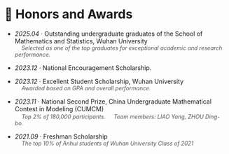<style>
.note {
  margin-left: 1.2em;     /* 缩进 */
  font-size: 0.9em;        /* 小一号字体 */
  font-style: italic;      /* 斜体 */
  color: #555;             /* 中性灰色 */
  margin-top: 0.2em;       /* 与上方文字的间距 */
}
</style>
<!-- ========================================================================================================================================== -->
<span class="anchor" id="honors-and-awards"></span>
<!-- ========================================================================================================================================== -->
# 🏅 Honors and Awards

- *2025.04* ‧ Outstanding undergraduate graduates of the School of Mathematics and Statistics, Wuhan University    
  <span class="note">Selected as one of the top graduates for exceptional academic and research performance.</span>

- *2023.12* ‧ National Encouragement Scholarship.

- *2023.12* ‧ Excellent Student Scholarship, Wuhan University    
  <span class="note">Awarded based on GPA and overall performance.</span>

- *2023.11* ‧ National Second Prize, China Undergraduate Mathematical Contest in Modeling (CUMCM)    
  <span class="note">Top 2% of 180,000 participants.</span>
  <span class="note">Team members: LIAO Yang, ZHOU Ding-bo.</span>




- *2021.09* ‧ Freshman Scholarship    
  <span class="note">The top 10% of Anhui students of Wuhan University Class of 2021</span>
